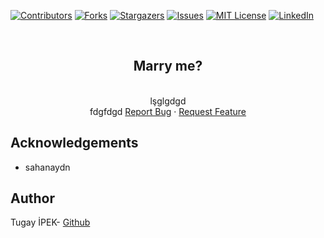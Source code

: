 [![Contributors][contributors-shield]][contributors-url]
[![Forks][forks-shield]][forks-url]
[![Stargazers][stars-shield]][stars-url]
[![Issues][issues-shield]][issues-url]
[![MIT License][license-shield]][license-url]
[![LinkedIn][linkedin-shield]][linkedin-url]

<br>

<p align="center">
  <h2 align="center">Marry me?</h2>
  <p align="center">
    <br /> lşglgdgd
    <br /> fdgfdgd
    <a href="https://github.com/tugayipek1/MarryMe/issues">Report Bug</a>
    ·
    <a href="https://github.com/tugayipek1/MarryMe/issues">Request Feature</a>
  </p>
</p>

## Acknowledgements

- sahanaydn

## Author
Tugay İPEK- <a href="https://github.com/tugayipek1">Github</a>

[contributors-shield]: https://img.shields.io/github/contributors/tugayipek1/MarryMe.svg?style=for-the-badge
[contributors-url]: https://github.com/tugayipek1/MarryMe/graphs/contributors
[forks-shield]: https://img.shields.io/github/forks/tugayipek1/MarryMe.svg?style=for-the-badge
[forks-url]: https://github.com/kenanyasinsarigul/tugayipek1/MarryMe/network/members
[stars-shield]: https://img.shields.io/github/stars/tugayipek1/MarryMe.svg?style=for-the-badge
[stars-url]: https://github.com/kenanyasinsarigul/tugayipek1/MarryMe/stargazers
[issues-shield]: https://img.shields.io/github/issues/tugayipek1/MarryMe.svg?style=for-the-badge
[issues-url]: https://github.com/kenanyasinsarigul/tugayipek1/MarryMe/issues
[license-shield]: https://img.shields.io/github/license/tugayipek1/MarryMe.svg?style=for-the-badge
[license-url]: https://github.com/tugayipek1/MarryMe/blob/master/LICENSE.txt
[linkedin-shield]: https://img.shields.io/badge/-LinkedIn-black.svg?style=for-the-badge&logo=linkedin&colorB=555
[linkedin-url]: https://www.linkedin.com/in/tugay-ipek-5523ab188

